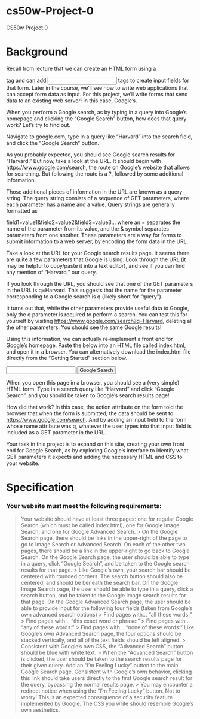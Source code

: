 # cs50w-Project-0
CS50w Project 0

# Background
Recall from lecture that we can create an HTML form using a <form> tag and can add <input> tags to create input fields for that form. Later in the course, we’ll see how to write web applications that can accept form data as input. For this project, we’ll write forms that send data to an existing web server: in this case, Google’s.

When you perform a Google search, as by typing in a query into Google’s homepage and clicking the “Google Search” button, how does that query work? Let’s try to find out.

Navigate to google.com, type in a query like “Harvard” into the search field, and click the “Google Search” button.

As you probably expected, you should see Google search results for “Harvard.” But now, take a look at the URL. It should begin with https://www.google.com/search, the route on Google’s website that allows for searching. But following the route is a ?, followed by some additional information.

Those additional pieces of information in the URL are known as a query string. The query string consists of a sequence of GET parameters, where each parameter has a name and a value. Query strings are generally formatted as

field1=value1&field2=value2&field3=value3...
where an = separates the name of the parameter from its value, and the & symbol separates parameters from one another. These parameters are a way for forms to submit information to a web server, by encoding the form data in the URL.

Take a look at the URL for your Google search results page. It seems there are quite a few parameters that Google is using. Look through the URL (it may be helpful to copy/paste it into a text editor), and see if you can find any mention of “Harvard,” our query.

If you look through the URL, you should see that one of the GET parameters in the URL is q=Harvard. This suggests that the name for the parameter corresponding to a Google search is q (likely short for “query”).

It turns out that, while the other parameters provide useful data to Google, only the q parameter is required to perform a search. You can test this for yourself by visiting https://www.google.com/search?q=Harvard, deleting all the other parameters. You should see the same Google results!

Using this information, we can actually re-implement a front end for Google’s homepage. Paste the below into an HTML file called index.html, and open it in a browser. You can alternatively download the index.html file directly from the “Getting Started” section below.

<!DOCTYPE html>
<html lang="en">
    <head>
        <title>Search</title>
    </head>
    <body>
        <form action="https://www.google.com/search">
            <input type="text" name="q">
            <input type="submit" value="Google Search">
        </form>
    </body>
</html>
When you open this page in a browser, you should see a (very simple) HTML form. Type in a search query like “Harvard” and click “Google Search”, and you should be taken to Google’s search results page!

How did that work? In this case, the action attribute on the form told the browser that when the form is submitted, the data should be sent to https://www.google.com/search. And by adding an input field to the form whose name attribute was q, whatever the user types into that input field is included as a GET parameter in the URL.

Your task in this project is to expand on this site, creating your own front end for Google Search, as by exploring Google’s interface to identify what GET parameters it expects and adding the necessary HTML and CSS to your website.


# Specification
### Your website must meet the following requirements:

> Your website should have at least three pages: one for regular Google Search (which must be called index.html), one for Google Image Search, and one for Google Advanced Search.
    > On the Google Search page, there should be links in the upper-right of the page to go to Image Search or Advanced Search. On each of the other two pages, there should be a link in the upper-right to go back to Google Search.
> On the Google Search page, the user should be able to type in a query, click “Google Search”, and be taken to the Google search results for that page.
    > Like Google’s own, your search bar should be centered with rounded corners. The search button should also be centered, and should be beneath the search bar.
> On the Google Image Search page, the user should be able to type in a query, click a search button, and be taken to the Google Image search results for that page.
> On the Google Advanced Search page, the user should be able to provide input for the following four fields (taken from Google’s own advanced search options)
    > Find pages with… “all these words:”
    > Find pages with… “this exact word or phrase:”
    > Find pages with… “any of these words:”
    > Find pages with… “none of these words:”
> Like Google’s own Advanced Search page, the four options should be stacked vertically, and all of the text fields should be left aligned.
    > Consistent with Google’s own CSS, the “Advanced Search” button should be blue with white text.
    > When the “Advanced Search” button is clicked, the user should be taken to the search results page for their given query.
> Add an “I’m Feeling Lucky” button to the main Google Search page. Consistent with Google’s own behavior, clicking this link should take users directly to the first Google search result for the query, bypassing the normal results page.
    > You may encounter a redirect notice when using the “I’m Feeling Lucky” button. Not to worry! This is an expected consequence of a security feature implemented by Google.
> The CSS you write should resemble Google’s own aesthetics.